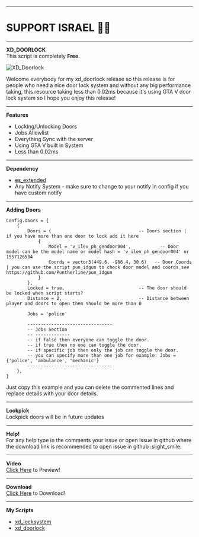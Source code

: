 -------
# SUPPORT ISRAEL 🤍💙
-------

**XD_DOORLOCK**<br>
This script is completely **Free**.

![XD_Doorlock](https://user-images.githubusercontent.com/60383662/170691740-bb012e33-fbc9-4449-b02c-992cd56d1dc8.png)

Welcome everybody for my xd_doorlock release so this release is for people who need a nice door lock system and without any big performance taking, this resource taking less than 0.02ms because it's using GTA V door lock system so I hope you enjoy this release!
*********************************************************************
**Features**
* Locking/Unlocking Doors
* Jobs Allowlist
* Everything Sync with the server
* Using GTA V built in System
* Less than 0.02ms
*********************************************************************
**Dependency**
* [es_extended](https://github.com/esx-framework/esx-legacy)
* Any Notify System - make sure to change to your notify in config if you have custom notify
*********************************************************************
**Adding Doors**<br>
```
Config.Doors = {
	{
		Doors = {                                 -- Doors section | if you have more than one door to lock add it here
			{
				Model = 'v_ilev_ph_gendoor004',			  -- Door model can be the model name or model hash = 'v_ilev_ph_gendoor004' or 1557126584
				Coords = vector3(449.6, -986.4, 30.6)	-- Door Coords | you can use the script pun_idgun to check door model and coords see https://github.com/Puntherline/pun_idgun
			}
		},
		Locked = true,                            -- The door should be locked when script starts?
		Distance = 2,                             -- Distance between player and doors to open them should be more than 0

		Jobs = 'police'
		
		--------------------------------
		-- Jobs Section
		-- -------------
		-- if false then everyone can toggle the door.
		-- if true then no one can toggle the door.
		-- if specific job then only the job can toggle the door.
		-- you can specify more than one job for example: Jobs = {'police', 'ambulance', 'mechanic'}
		--------------------------------
	},
}
```
Just copy this example and you can delete the commented lines and replace details with your door details.
*********************************************************************
**Lockpick**<br>
Lockpick doors will be in future updates
*********************************************************************
**Help!**<br>
For any help type in the comments your issue or open issue in github where the download link is
recommended to open issue in github :slight_smile: 
*********************************************************************
**Video**<br>
[Click Here](https://streamable.com/o0klzz) to Preview!
*********************************************************************
**Download**<br>
[Click Here](https://github.com/LielXD/xd_doorlock) to Download!
*********************************************************************
**My Scripts**<br>
* [xd_locksystem](https://forum.cfx.re/t/release-esx-xd-locksystem-vehicle-key-system/4849251)
* [xd_doorlock](https://forum.cfx.re/t/release-esx-xd-doorlock-door-lock-system/4859153)
